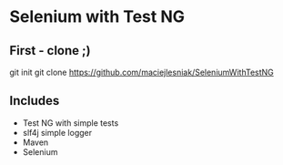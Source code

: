 # Selenium with Test NG 

## First - clone ;)

git init
git clone https://github.com/maciejlesniak/SeleniumWithTestNG


## Includes

* Test NG with simple tests
* slf4j simple logger
* Maven
* Selenium
